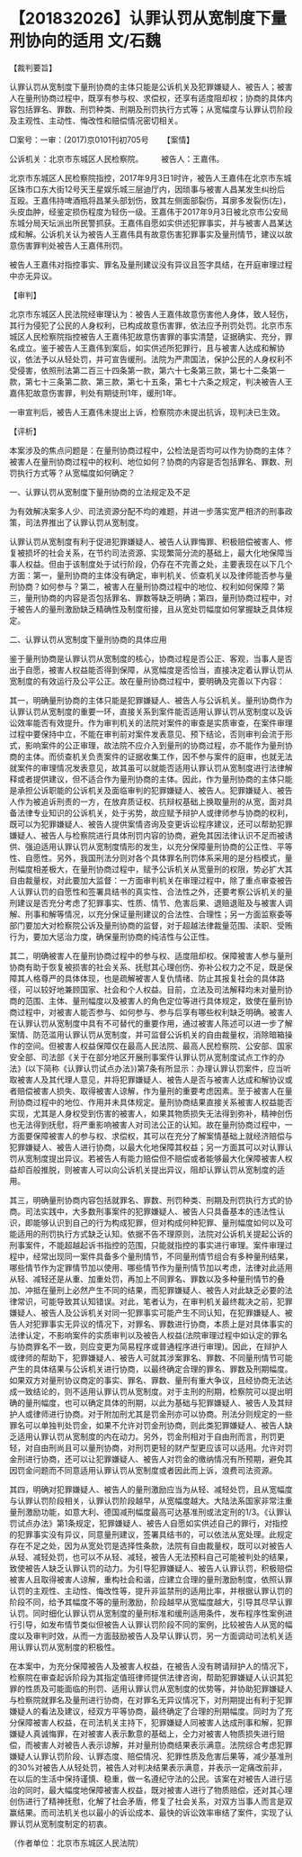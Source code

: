# 【201832026】认罪认罚从宽制度下量刑协向的适用 文/石魏

【裁判要旨】

认罪认罚从宽制度下量刑协商的主体只能是公诉机关及犯罪嫌疑人、被告人；被害人在量刑协商过程中，既享有参与权、求偿权，还享有适度阻却权；协商的具体内容包括罪名、罪数、刑罚种类、刑期及刑罚执行方式等；从宽幅度与认罪认罚阶段及主观性、主动性、悔改性和赔偿情况密切相关。

□案号：一审：(2017)京0101刊初705号 　　【案情】

公诉机关：北京市东城区人民检察院。 　　被告人：王嘉伟。

北京市东城区人民检察院指控，2017年9月3日1时许，被告人王嘉伟在北京市东城区珠市口东大街12号天王星娱乐城三层迪厅内，因琐事与被害人昌某发生纠纷后互殴。王嘉伟持啤酒瓶将昌某头部划伤，致其左侧面部裂伤，耳廓多发裂伤(左)，头皮血肿，经鉴定损伤程度为轻伤一级。王嘉伟于2017年9月3日被北京市公安局东城分局天坛派出所民警抓获。王嘉伟自愿如实供述犯罪事实，并与被害人昌某达成和解。公诉机关认为被告人王嘉伟具有故意伤害犯罪事实及量刑情节，建议以故意伤害罪判处被告人王嘉伟刑罚。

被告人王嘉伟对指控事实、罪名及量刑建议没有异议且签字具结，在开庭审理过程中亦无异议。

【审判】

北京市东城区人民法院经审理认为：被告人王嘉伟故意伤害他人身体，致人轻伤，其行为侵犯了公民的人身权利，已构成故意伤害罪，依法应予刑罚处罚。北京市东城区人民检察院指控被告人王嘉伟犯故意伤害罪的事实清楚，证据确实、充分，罪名成立。鉴于被告人王嘉伟到案后，如实供述所犯罪行，且与被害人达成和解协议，依法予以从轻处罚，并可宣告缓刑。法院为严肃国法，保护公民的人身权利不受侵害，依照刑法第二百三十四条第一款，第六十七条第三款，第七十二条第一款，第七十三条第二款、第三款，第七十五条，第七十六条之规定，判决被告人王嘉伟犯故意伤害罪，判处有期徒刑1年，缓刑1年。

一审宣判后，被告人王嘉伟未提出上诉，检察院亦未提出抗诉，现判决已生效。

【评析】

本案涉及的焦点问题是：在量刑协商过程中，公检法是否均可以作为协商的主体？被害人在量刑协商过程中的权利、地位如何？协商的内容是否包括罪名、罪数、刑罚执行方式等？从宽幅度如何确定？

一、认罪认罚从宽制度下量刑协商的立法规定及不足

为有效解决案多人少、司法资源分配不均的难题，并进一步落实宽严相济的刑事政策，司法界推出了认罪认罚从宽制度。

认罪认罚从宽制度有利于促进犯罪嫌疑人、被告人认罪悔罪、积极赔偿被害人、修复被损坏的社会关系，在节约司法资源、实现繁简分流的基础上，最大化地保障当事人权益。但由于该制度处于试行阶段，仍存在不完善之处，主要表现在以下几个方面：第一，量刑协商的主体没有确定，审判机关、侦查机关以及律师能否参与量刑协商？如何参与？第二，被害人在量刑协商过程中的地位、权利如何保障？第三，量刑协商的内容是否包括罪名、罪数等缺乏明确；第四，量刑协商过程中，对于被告人的量刑激励缺乏精确性及制度衔接，且从宽处罚幅度如何掌握缺乏具体规定。

二、认罪认罚从宽制度下量刑协商的具体应用

鉴于量刑协商是认罪认罚从宽制度的核心，协商过程是否公正、客观，当事人是否出于自愿，被害人权益能否得到保障，从宽幅度是否恰当，直接决定着认罪认罚从宽制度的有效运行及公平公正。故在量刑协商过程中，要明确及完善以下内容：

其一，明确量刑协商的主体只能是犯罪嫌疑人、被告人与公诉机关。量刑协商作为认罪认罚从宽制度的重要一环，直接关系到案件能否适用认罪认罚从宽制度以及诉讼效率能否有效提升。作为审判机关的法院对案件的审查是实质审查，在案件审理过程中要保持中立，不能在审判前对案件发表意见、预下结论，否则审判会流于形式，影响案件的公正审理，故法院不应介入到量刑的协商过程，亦不能作为量刑协商的主体。而侦查机关负责案件的证据收集工作，因不参与案件的庭审，也就无法就案件的审理情况发表意见，故其虽可以就能否适用认罪认罚从宽制度进行法律解释或者提供建议，但不适合作为量刑协商的主体。因此，作为量刑协商的主体只能是承担公诉职能的公诉机关及面临审判的犯罪嫌疑人、被告人。犯罪嫌疑人、被告人作为被追诉刑责的一方，在放弃质证权、抗辩权基础上换取量刑的从宽，面对具备法律专业知识的公诉机关，处于劣势，故应赋予辩护人或律师参与协商的权利，既可以为犯罪嫌疑人、被告人提供案情咨询及变更诉讼程序建议，还可以帮助犯罪嫌疑人、被告人与检察院进行具体刑罚内容的协商，避免其因法律认识不足而被诱供、强迫适用认罪认罚从宽制度情形的发生，以充分保障量刑协商的公正性、平等性、自愿性。另外，我国刑法分则对各个具体罪名刑罚体系采用的是分档模式，量刑幅度相差极大，在量刑协商过程中，赋予公诉机关从宽量刑的权限，势必扩大其自由裁量权，对此要加大监督：一方面审判机关在审理过程中，除了重点审查被告人认罪认罚的自愿性和签署具结书的真实性、合法性之外，还要考察公诉机关的量刑建议是否充分考虑了犯罪事实、性质、情节、危害后果、退赔退赃及与被害人调解、刑事和解等情况，以充分保证量刑建议的合法性、合理性；另一方面监察委等部门要加大对检察院公诉及量刑协商的监督，对于超越法律裁量范围、渎职、受贿行为，要加大惩治力度，确保量刑协商的纯洁性与公正性。

其二，明确被害人在量刑协商过程中的参与权、适度阻却权。保障被害人参与量刑协商有助于恢复被损害的社会关系、抚慰其心理创伤、弥补公权力之不足，既是保障其人格尊严的具体体现，也是疏解被害人复仇情绪、防止其报复社会的具体路径，可以较好地兼顾国家、社会和个人权益。目前，立法及司法解释均未对量刑协商的范围、主体、量刑幅度以及被害人的角色定位等进行具体规定，致使在量刑协商过程中，对被害人能否参与、如何参与、参与后享有哪些权利缺乏明确。被害人在认罪认罚从宽制度中具有不可替代的重要作用，通过被害人陈述可以进一步了解案情、防范滥用认罪认罚从宽制度，并可监督公诉机关的自由裁量权，消除暗箱操作的空间。但被害人权益保障仅在最高人民法院、最高人民检察院、公安部、国家安全部、司法部《关于在部分地区开展刑事案件认罪认罚从宽制度试点工作的办法》(以下简称《认罪认罚试点办法》)第7条有所显示：办理认罪认罚案件，应当听取被害人及其代理人意见，并将犯罪嫌疑人、被告人是否与被害人达成和解协议或者赔偿被害人损失、取得被害人谅解，作为量刑的重要考虑因素。至于被害人在量刑协商过程中的地位、作用并未具体规定。量刑协商结果直接关系被害人权益能否实现，尤其是人身权受到伤害的被害人，如果其物质损失无法得到弥补，精神创伤也无法得到抚慰，将严重影响被害人对司法公正的认知。故在量刑协商过程中，一方面要保障被害人的参与权、求偿权，其可以在充分了解案情基础上就经济赔偿与犯罪嫌疑人、被告人进行协商，以最大化地保障其权益；另一方面其可以对认罪认罚从宽制度提出异议。若被告人有能力赔偿但不赔偿或者能够最大化保障被害人权益却百般推脱，则被害人可以向公诉机关提出异议，阻却认罪认罚从宽制度的适用。

其三，明确量刑协商内容包括就罪名、罪数、刑罚种类、刑期及刑罚执行方式的协商。司法实践中，大多数刑事案件的犯罪嫌疑人、被告人只具备基本的违法性认识，即能够认识到自己的行为构成犯罪，但对构成何种犯罪、量刑幅度如何以及可能适用的刑罚执行方式缺乏认知。依据不告不理原则，法院对公诉机关提起公诉的刑事案件，不能超越起诉书指控的范围，只能就指控的事实进行审理。案件审理过程中，经常出现同一案件具备多个量刑情节，不同量刑情节组合有多种量刑结果，哪些情节作为定罪情节加以使用、哪些情节作为量刑情节加以考虑，法律对此适用从轻、减轻还是从重、加重处罚，再加上不同罪名、罪数以及多种量刑情节的叠加、冲抵在量刑上必然产生不同的结果，而犯罪嫌疑人、被告人对此缺乏必要的法律常识，可能导致其认知错误。对此，笔者认为，在审判机关最终裁决之前，犯罪嫌疑人、被告人及公诉机关对同一犯罪事实可能产生不同认知，在犯罪嫌疑人、被告人对犯罪事实无异议的情况下，对罪名、罪数进行协商，本质上是对具体事实的法律认定，不影响案件的实质审判以及被告人权益(法院审理过程中如认定的罪名与协商罪名不一致，则应变更为简易程序或普通程序进行审理)。因此，在辩护人或律师的帮助下，犯罪嫌疑人、被告人可就其涉案罪名、罪数、不同量刑情节可能产生的具体结果与公诉机关进行协商，以最终确定合理的罪名、罪数及刑期幅度。如果双方对量刑协议商定的事实、罪名、罪数、量刑有重大争议，且经协商无法达成一致结论的，则不适用认罪认罚从宽制度。对于主刑的刑期，检察院可以提出明确的量刑幅度，也可以确定具体的刑期，以此为基础与犯罪嫌疑人、被告人及其辩护人或律师进行协商。对于附加刑尤其是罚金刑亦可以协商。刑法分则规定的一些罪名可以单独判处罚金，如果不允许对罚金刑协商，则此类犯罪嫌疑人、被告人缺乏适用认罪认罚从宽制度的内在动力。另外，罚金刑相对于自由刑而言，刑罚更轻，对自由刑尚且可以量刑协商，对刑罚更轻的财产型更应该可以适用。允许对罚金刑进行协商，还可以让犯罪嫌疑人、被告人对罚金的缴纳情况有所预期，避免其因罚金问题而不同意适用认罪认罚从宽制度或者因此而上诉，浪费司法资源。

其四，明确对犯罪嫌疑人、被告人的量刑激励应当为从轻、减轻处罚，且从宽幅度与认罪认罚阶段相关，认罪认罚阶段越早，从宽幅度越大。大陆法系国家非常注重量刑激励功能，如意大利、德国减刑幅度最高可达基准刑或法定刑的1/3。《认罪认罚试点办法》第1条规定，犯罪嫌疑人、被告人自愿如实供述自己的罪行，对指控的犯罪事实没有异议，同意量刑建议，签署具结书的，可以依法从宽处理。此规定存在不足之处，因为从宽处罚是选择性条款，法院有自由裁量权，既可以对被告人从轻、减轻处罚，也可以不从轻、减轻，被告人无法预料自己可能被判处的结果，致使被告人缺乏认罪认罚的动力。为引导犯罪嫌疑人、被告人认罪认罚，积极赔偿被害人且取得被害人谅解，重构社会和谐，应建立合理的量刑激励制度，依照认罪认罚的主观性、主动性、悔改性等，提升非监禁刑的适用比率，并根据认罪认罚的阶段不同，给予其幅度不等的量刑激励，阶段越早从宽幅度越大，引导其尽早认罪认罚。同时细化认罪认罚从宽制度的量刑标准和缓刑适用条件，发布程序性案例进行引导，如发布情节类似但被告人认罪认罚阶段不同的案例，比较被告人从宽的幅度以及审判时效，从而一方面鼓励被告人及早认罪认罚，另一方面调动司法机关适用认罪认罚从宽制度的积极性。

在本案中，为充分保障被告人及被害人权益，在被告人没有聘请辩护人的情况下，检察院在审查起诉阶段为其指定值班律师提供法律咨询，帮助犯罪嫌疑人认识其犯罪的性质及可能面临的刑罚、适用认罪认罚从宽制度的优势等，并协助犯罪嫌疑人与检察院就罪名及量刑进行协商，在对罪名无异议情况下，对刑期提出有利于犯罪嫌疑人的看法及建议，经双方平等协商，最终确定了合理的刑期幅度。同时为了充分保障被害人权益，在司法机关主持下，犯罪嫌疑人同被害人达成刑事和解，犯罪嫌疑人真诚悔罪，在对被害人表示歉意的基础上，仝力对被害人物质损失进行赔偿，而被害人对被告人表示谅解，并对量刑协商结果表示满意。法院综合考虑犯罪嫌疑人认罪认罚阶段、认罪态度、赔偿情况、犯罪性质及危害后果等，减少基准刑的30%对被告人从轻处罚，被告人对判决结果表示满意，并表示一定痛改前非，在以后的生活中保持谨慎、稳重，做一名遵纪守法的公民。该案在对被告人进行惩治的同时，最大幅度地保障被害人权益，既对被害人进行了物质赔偿，还对其心理创伤进行了精神抚慰，化解了社会矛盾，修复了社会关系，对双方当事人而言是双赢结果。而司法机关也以最小的诉讼成本、最快的诉讼效率审结了案件，实现了认罪认罚从宽制度制定的初衷。

（作者单位：北京市东城区人民法院）